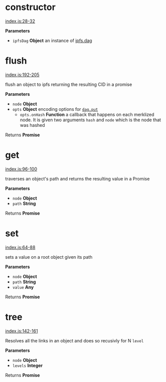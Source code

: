 # constructor

[index.js:28-32](https://github.com/ipld/js-ipld-graph-builder/blob/02c88854065f3c8b0588bcb3da2ce74572864efa/index.js#L28-L32 "Source code on GitHub")

**Parameters**

-   `ipfsDag` **Object** an instance of [ipfs.dag](https://github.com/ipfs/interface-ipfs-core/tree/master/API/dag#dag-api)

# flush

[index.js:192-205](https://github.com/ipld/js-ipld-graph-builder/blob/02c88854065f3c8b0588bcb3da2ce74572864efa/index.js#L192-L205 "Source code on GitHub")

flush an object to ipfs returning the resulting CID in a promise

**Parameters**

-   `node` **Object** 
-   `opts` **Object** encoding options for [`dag.put`](https://github.com/ipfs/interface-ipfs-core/tree/master/API/dag#dagput)
    -   `opts.onHash` **Function** a callback that happens on each merklized node. It is given two arguments `hash` and `node` which is the node that was hashed

Returns **Promise** 

# get

[index.js:96-100](https://github.com/ipld/js-ipld-graph-builder/blob/02c88854065f3c8b0588bcb3da2ce74572864efa/index.js#L96-L100 "Source code on GitHub")

traverses an object's path and returns the resulting value in a Promise

**Parameters**

-   `node` **Object** 
-   `path` **String** 

Returns **Promise** 

# set

[index.js:64-88](https://github.com/ipld/js-ipld-graph-builder/blob/02c88854065f3c8b0588bcb3da2ce74572864efa/index.js#L64-L88 "Source code on GitHub")

sets a value on a root object given its path

**Parameters**

-   `node` **Object** 
-   `path` **String** 
-   `value` **Any** 

Returns **Promise** 

# tree

[index.js:142-161](https://github.com/ipld/js-ipld-graph-builder/blob/02c88854065f3c8b0588bcb3da2ce74572864efa/index.js#L142-L161 "Source code on GitHub")

Resolves all the links in an object and does so recusivly for N `level`

**Parameters**

-   `node` **Object** 
-   `levels` **Integer** 

Returns **Promise** 
